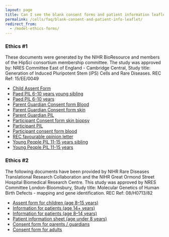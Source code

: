 ```yaml
---
layout: page
title: Can I see the blank consent forms and patient information leaflets?
permalink: /cells/faq/blank-consent-and-patient-info-leaflet/
redirect_from:
  - /model-ethics-forms/
---
```



### Ethics #1

These documents were generated by the NIHR BioResource and members of the HipSci consortium membership committee. The study was approved by: NRES Committee East of England - Cambridge Central, Study title: Generation of Induced Pluripotent Stem (iPS) Cells and Rare Diseases. REC Ref: 15/EE/0049

* [Child Assent Form](/documents/ethics-1/Child%20Assent%20Form.pdf)
* [Paed PIL 6-10 years young sibling](/documents/ethics-1/Paed%20PIL%206-10%20years%20young%20sibling.pdf)
* [Paed PIL 6-10 years](/documents/ethics-1/Paed%20PIL%206-10%20years.pdf)
* [Parent Guardian Consent form Blood](/documents/ethics-1/Parent%20Guardian%20Consent%20form%20Blood.pdf)
* [Parent Guardian Consent form skin](/documents/ethics-1/Parent%20Guardian%20Consent%20form%20skin.pdf)
* [Parent Guardian PIL](/documents/ethics-1/Parent%20Guardian%20PIL.pdf)
* [Participant Consent form skin biopsy](/documents/ethics-1/Participant%20Consent%20form%20skin%20biopsy.pdf)
* [Participant PIL](/documents/ethics-1/Participant%20PIL.pdf)
* [Participant consent form blood](/documents/ethics-1/Participant%20consent%20form%20blood.pdf)
* [REC favourable opinion letter](/documents/ethics-1/REC%20favourable%20opinion%20letter.pdf)
* [Young People PIL 11-15 years sibling](/documents/ethics-1/Young%20People%20PIL%2011-15%20years%20sibling.pdf)
* [Young People PIL 11-15 years](/documents/ethics-1/Young%20People%20PIL%2011-15%20years.pdf)

### Ethics #2

The following documents have been provided by NIHR Rare Diseases Translational Research Collaboration and the NIHR Great Ormond Street Hospital Biomedical Research Centre. This study was approved by NRES Committee London-Bloomsbury, Study title: Molecular Genetics of Human Birth Defects - mapping and gene identification. REC Ref: 08/H0713/82

* [Assent form for children (age 8–15 years)](/documents/Assent%20form%20participants%20aged%208-15%20v3%2020.09.13%20WTSI_PB.pdf)
* [Information for patients (age 14+ years)](/documents/Info%20sheet%20participants%20aged%2014+%20v5%2012.01.15.pdf)
* [Information for patients (age 8–14 years)](/documents/Info%20sheet%20participants%20aged%208-14%20v2%2020%2009%2013%20WTSI_PB.pdf)
* [Patient information sheet (age under 8 years)](/documents/Info%20sheet%20participants%20aged%20under%208%20v2%2020.09.13%20WTSI_PB.pdf)
* [Consent form for parents / guardians](/documents/Parent%20Consent%20form%20v3%2020%2009%2013%20WTSI_PB.pdf)
* [Consent form for adults](/documents/Participant%20Consent%20form%20v3%2020.09.13%20WTSI%20_PB.pdf)
